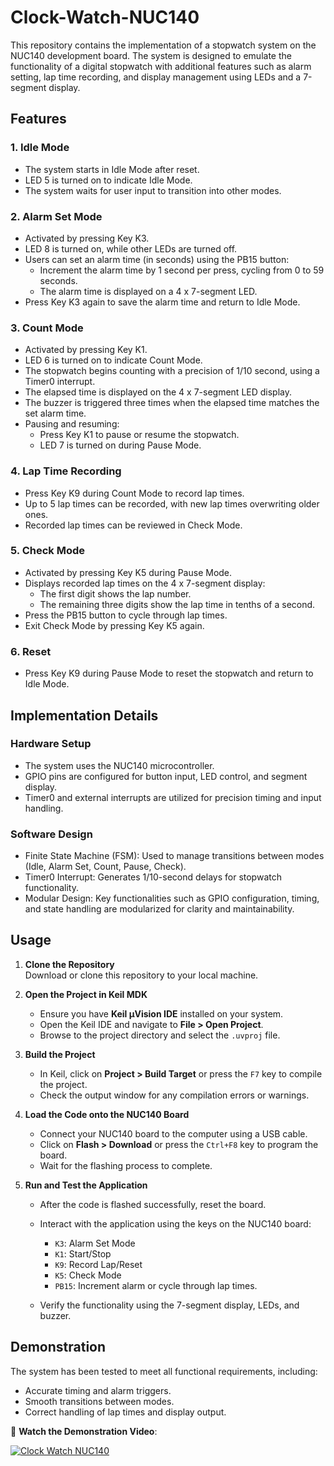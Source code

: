 # Clock-Watch-NUC140

This repository contains the implementation of a stopwatch system on the NUC140 development board. The system is designed to emulate the functionality of a digital stopwatch with additional features such as alarm setting, lap time recording, and display management using LEDs and a 7-segment display.

## Features

### 1. Idle Mode

- The system starts in Idle Mode after reset.
- LED 5 is turned on to indicate Idle Mode.
- The system waits for user input to transition into other modes.

### 2. Alarm Set Mode

- Activated by pressing Key K3.
- LED 8 is turned on, while other LEDs are turned off.
- Users can set an alarm time (in seconds) using the PB15 button:
  - Increment the alarm time by 1 second per press, cycling from 0 to 59 seconds.
  - The alarm time is displayed on a 4 x 7-segment LED.
- Press Key K3 again to save the alarm time and return to Idle Mode.

### 3. Count Mode

- Activated by pressing Key K1.
- LED 6 is turned on to indicate Count Mode.
- The stopwatch begins counting with a precision of 1/10 second, using a Timer0 interrupt.
- The elapsed time is displayed on the 4 x 7-segment LED display.
- The buzzer is triggered three times when the elapsed time matches the set alarm time.
- Pausing and resuming:
  - Press Key K1 to pause or resume the stopwatch.
  - LED 7 is turned on during Pause Mode.

### 4. Lap Time Recording

- Press Key K9 during Count Mode to record lap times.
- Up to 5 lap times can be recorded, with new lap times overwriting older ones.
- Recorded lap times can be reviewed in Check Mode.

### 5. Check Mode

- Activated by pressing Key K5 during Pause Mode.
- Displays recorded lap times on the 4 x 7-segment display:
  - The first digit shows the lap number.
  - The remaining three digits show the lap time in tenths of a second.
- Press the PB15 button to cycle through lap times.
- Exit Check Mode by pressing Key K5 again.

### 6. Reset

- Press Key K9 during Pause Mode to reset the stopwatch and return to Idle Mode.

## Implementation Details

### Hardware Setup

- The system uses the NUC140 microcontroller.
- GPIO pins are configured for button input, LED control, and segment display.
- Timer0 and external interrupts are utilized for precision timing and input handling.

### Software Design

- Finite State Machine (FSM): Used to manage transitions between modes (Idle, Alarm Set, Count, Pause, Check).
- Timer0 Interrupt: Generates 1/10-second delays for stopwatch functionality.
- Modular Design: Key functionalities such as GPIO configuration, timing, and state handling are modularized for clarity and maintainability.

## Usage

1. **Clone the Repository**  
   Download or clone this repository to your local machine.

2. **Open the Project in Keil MDK**

   - Ensure you have **Keil µVision IDE** installed on your system.
   - Open the Keil IDE and navigate to **File > Open Project**.
   - Browse to the project directory and select the `.uvproj` file.

3. **Build the Project**

   - In Keil, click on **Project > Build Target** or press the `F7` key to compile the project.
   - Check the output window for any compilation errors or warnings.

4. **Load the Code onto the NUC140 Board**

   - Connect your NUC140 board to the computer using a USB cable.
   - Click on **Flash > Download** or press the `Ctrl+F8` key to program the board.
   - Wait for the flashing process to complete.

5. **Run and Test the Application**

   - After the code is flashed successfully, reset the board.
   - Interact with the application using the keys on the NUC140 board:

     - `K3`: Alarm Set Mode
     - `K1`: Start/Stop
     - `K9`: Record Lap/Reset
     - `K5`: Check Mode
     - `PB15`: Increment alarm or cycle through lap times.

   - Verify the functionality using the 7-segment display, LEDs, and buzzer.

## Demonstration

The system has been tested to meet all functional requirements, including:

- Accurate timing and alarm triggers.
- Smooth transitions between modes.
- Correct handling of lap times and display output.

🎥 **Watch the Demonstration Video**:

[![Clock Watch NUC140](https://img.youtube.com/vi/IP3_0Url3qM/hqdefault.jpg)](https://www.youtube.com/watch?v=IP3_0Url3qM)
